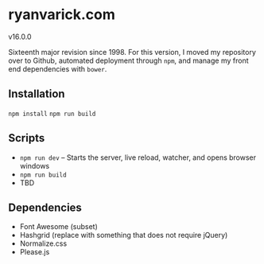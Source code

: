 # ryanvarick.com

v16.0.0

Sixteenth major revision since 1998. For this version, I moved my repository over to Github, automated deployment through `npm`, and manage my front end dependencies with `bower`. 

## Installation

`npm install`
`npm run build`

## Scripts

* `npm run dev` &ndash; Starts the server, live reload, watcher, and opens browser windows
* `npm run build`
* TBD

## Dependencies

* Font Awesome (subset)
* Hashgrid (replace with something that does not require jQuery)
* Normalize.css
* Please.js
